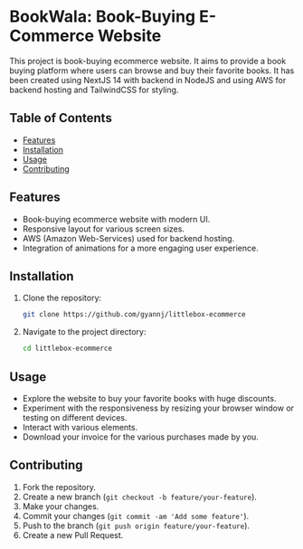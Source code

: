 # BookWala: Book-Buying E-Commerce Website

This project is book-buying ecommerce website. It aims to provide a book buying platform where users can browse and buy their favorite books. It has been created using NextJS 14 with backend in NodeJS and using AWS for backend hosting and TailwindCSS for styling.

## Table of Contents

- [Features](#features)
- [Installation](#installation)
- [Usage](#usage)
- [Contributing](#contributing)

## Features

- Book-buying ecommerce website with modern UI.
- Responsive layout for various screen sizes.
- AWS (Amazon Web-Services) used for backend hosting.
- Integration of animations for a more engaging user experience.

## Installation

1. Clone the repository:
   ```bash
   git clone https://github.com/gyannj/littlebox-ecommerce
   ```
2. Navigate to the project directory:

   ```bash
   cd littlebox-ecommerce
   ```

## Usage

- Explore the website to buy your favorite books with huge discounts.
- Experiment with the responsiveness by resizing your browser window or testing on different devices.
- Interact with various elements.
- Download your invoice for the various purchases made by you.

## Contributing

1. Fork the repository.
2. Create a new branch (`git checkout -b feature/your-feature`).
3. Make your changes.
4. Commit your changes (`git commit -am 'Add some feature'`).
5. Push to the branch (`git push origin feature/your-feature`).
6. Create a new Pull Request.
